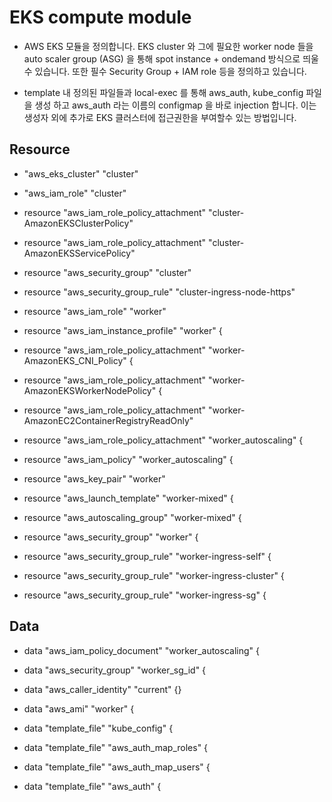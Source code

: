 # EKS compute module

* AWS EKS 모듈을 정의합니다. EKS cluster 와 그에 필요한 worker node 들을 auto scaler group (ASG) 을 통해 spot instance + ondemand 방식으로 띄울수 있습니다. 또한 필수 Security Group + IAM role 등을 정의하고 있습니다.

* template 내 정의된 파일들과 local-exec 를 통해 aws_auth, kube_config 파일을 생성 하고 aws_auth 라는 이름의 configmap 을 바로 injection 합니다. 이는 생성자 외에 추가로 EKS 클러스터에 접근권한을 부여할수 있는 방법입니다.

## Resource

* "aws_eks_cluster" "cluster"

* "aws_iam_role" "cluster"

* resource "aws_iam_role_policy_attachment" "cluster-AmazonEKSClusterPolicy" 

* resource "aws_iam_role_policy_attachment" "cluster-AmazonEKSServicePolicy"

* resource "aws_security_group" "cluster"

* resource "aws_security_group_rule" "cluster-ingress-node-https"

* resource "aws_iam_role" "worker"

* resource "aws_iam_instance_profile" "worker" {

* resource "aws_iam_role_policy_attachment" "worker-AmazonEKS_CNI_Policy" {

* resource "aws_iam_role_policy_attachment" "worker-AmazonEKSWorkerNodePolicy" {

* resource "aws_iam_role_policy_attachment" "worker-AmazonEC2ContainerRegistryReadOnly" 

* resource "aws_iam_role_policy_attachment" "worker_autoscaling" {

* resource "aws_iam_policy" "worker_autoscaling" {

* resource "aws_key_pair" "worker" 

* resource "aws_launch_template" "worker-mixed" {

* resource "aws_autoscaling_group" "worker-mixed" {

* resource "aws_security_group" "worker" {

* resource "aws_security_group_rule" "worker-ingress-self" {

* resource "aws_security_group_rule" "worker-ingress-cluster" {

* resource "aws_security_group_rule" "worker-ingress-sg" {

## Data

* data "aws_iam_policy_document" "worker_autoscaling" {

* data "aws_security_group" "worker_sg_id" {

* data "aws_caller_identity" "current" {}

* data "aws_ami" "worker" {

* data "template_file" "kube_config" {

* data "template_file" "aws_auth_map_roles" {

* data "template_file" "aws_auth_map_users" {

* data "template_file" "aws_auth" {

